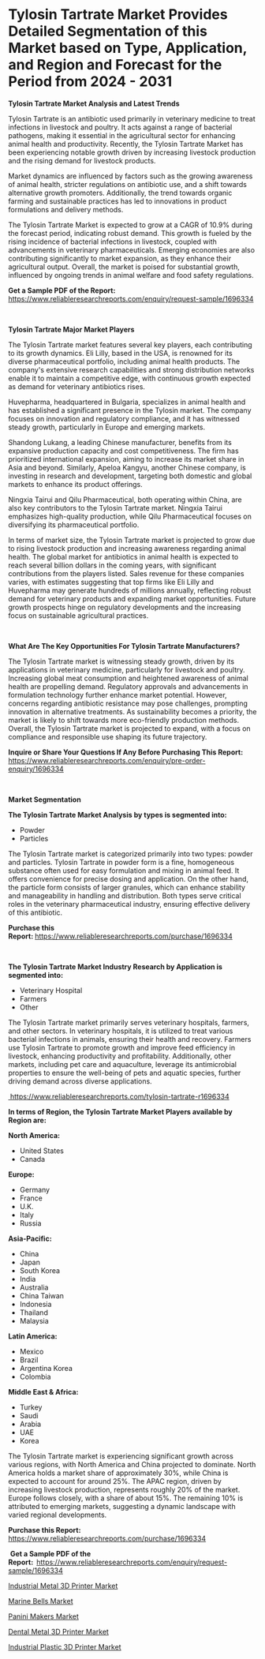 <p><h1>Tylosin Tartrate Market Provides Detailed Segmentation of this Market based on Type, Application, and Region and Forecast for the Period from 2024 - 2031</h1></p><p><strong>Tylosin Tartrate Market Analysis and Latest Trends</strong></p>
<p><p>Tylosin Tartrate is an antibiotic used primarily in veterinary medicine to treat infections in livestock and poultry. It acts against a range of bacterial pathogens, making it essential in the agricultural sector for enhancing animal health and productivity. Recently, the Tylosin Tartrate Market has been experiencing notable growth driven by increasing livestock production and the rising demand for livestock products. </p><p>Market dynamics are influenced by factors such as the growing awareness of animal health, stricter regulations on antibiotic use, and a shift towards alternative growth promoters. Additionally, the trend towards organic farming and sustainable practices has led to innovations in product formulations and delivery methods. </p><p>The Tylosin Tartrate Market is expected to grow at a CAGR of 10.9% during the forecast period, indicating robust demand. This growth is fueled by the rising incidence of bacterial infections in livestock, coupled with advancements in veterinary pharmaceuticals. Emerging economies are also contributing significantly to market expansion, as they enhance their agricultural output. Overall, the market is poised for substantial growth, influenced by ongoing trends in animal welfare and food safety regulations.</p></p>
<p><strong>Get a Sample PDF of the Report:&nbsp;</strong> <a href="https://www.reliableresearchreports.com/enquiry/request-sample/1696334?utm_campaign=1471&utm_medium=2&utm_source=Github&utm_content=ia&utm_term=20102024&utm_id=tylosin-tartrate">https://www.reliableresearchreports.com/enquiry/request-sample/1696334</a></p>
<p>&nbsp;</p>
<p><strong>Tylosin Tartrate Major Market Players</strong></p>
<p><p>The Tylosin Tartrate market features several key players, each contributing to its growth dynamics. Eli Lilly, based in the USA, is renowned for its diverse pharmaceutical portfolio, including animal health products. The company's extensive research capabilities and strong distribution networks enable it to maintain a competitive edge, with continuous growth expected as demand for veterinary antibiotics rises.</p><p>Huvepharma, headquartered in Bulgaria, specializes in animal health and has established a significant presence in the Tylosin market. The company focuses on innovation and regulatory compliance, and it has witnessed steady growth, particularly in Europe and emerging markets.</p><p>Shandong Lukang, a leading Chinese manufacturer, benefits from its expansive production capacity and cost competitiveness. The firm has prioritized international expansion, aiming to increase its market share in Asia and beyond. Similarly, Apeloa Kangyu, another Chinese company, is investing in research and development, targeting both domestic and global markets to enhance its product offerings.</p><p>Ningxia Tairui and Qilu Pharmaceutical, both operating within China, are also key contributors to the Tylosin Tartrate market. Ningxia Tairui emphasizes high-quality production, while Qilu Pharmaceutical focuses on diversifying its pharmaceutical portfolio.</p><p>In terms of market size, the Tylosin Tartrate market is projected to grow due to rising livestock production and increasing awareness regarding animal health. The global market for antibiotics in animal health is expected to reach several billion dollars in the coming years, with significant contributions from the players listed. Sales revenue for these companies varies, with estimates suggesting that top firms like Eli Lilly and Huvepharma may generate hundreds of millions annually, reflecting robust demand for veterinary products and expanding market opportunities. Future growth prospects hinge on regulatory developments and the increasing focus on sustainable agricultural practices.</p></p>
<p>&nbsp;</p>
<p><strong>What Are The Key Opportunities For Tylosin Tartrate Manufacturers?</strong></p>
<p><p>The Tylosin Tartrate market is witnessing steady growth, driven by its applications in veterinary medicine, particularly for livestock and poultry. Increasing global meat consumption and heightened awareness of animal health are propelling demand. Regulatory approvals and advancements in formulation technology further enhance market potential. However, concerns regarding antibiotic resistance may pose challenges, prompting innovation in alternative treatments. As sustainability becomes a priority, the market is likely to shift towards more eco-friendly production methods. Overall, the Tylosin Tartrate market is projected to expand, with a focus on compliance and responsible use shaping its future trajectory.</p></p>
<p><strong>Inquire or Share Your Questions If Any Before Purchasing This Report:</strong> <a href="https://www.reliableresearchreports.com/enquiry/pre-order-enquiry/1696334?utm_campaign=1471&utm_medium=2&utm_source=Github&utm_content=ia&utm_term=20102024&utm_id=tylosin-tartrate">https://www.reliableresearchreports.com/enquiry/pre-order-enquiry/1696334</a></p>
<p>&nbsp;</p>
<p><strong>Market Segmentation</strong></p>
<p><strong>The Tylosin Tartrate Market Analysis by types is segmented into:</strong></p>
<p><ul><li>Powder</li><li>Particles</li></ul></p>
<p><p>The Tylosin Tartrate market is categorized primarily into two types: powder and particles. Tylosin Tartrate in powder form is a fine, homogeneous substance often used for easy formulation and mixing in animal feed. It offers convenience for precise dosing and application. On the other hand, the particle form consists of larger granules, which can enhance stability and manageability in handling and distribution. Both types serve critical roles in the veterinary pharmaceutical industry, ensuring effective delivery of this antibiotic.</p></p>
<p><strong>Purchase this Report:&nbsp;</strong><a href="https://www.reliableresearchreports.com/purchase/1696334?utm_campaign=1471&utm_medium=2&utm_source=Github&utm_content=ia&utm_term=20102024&utm_id=tylosin-tartrate">https://www.reliableresearchreports.com/purchase/1696334</a></p>
<p>&nbsp;</p>
<p><strong>The Tylosin Tartrate Market Industry Research by Application is segmented into:</strong></p>
<p><ul><li>Veterinary Hospital</li><li>Farmers</li><li>Other</li></ul></p>
<p><p>The Tylosin Tartrate market primarily serves veterinary hospitals, farmers, and other sectors. In veterinary hospitals, it is utilized to treat various bacterial infections in animals, ensuring their health and recovery. Farmers use Tylosin Tartrate to promote growth and improve feed efficiency in livestock, enhancing productivity and profitability. Additionally, other markets, including pet care and aquaculture, leverage its antimicrobial properties to ensure the well-being of pets and aquatic species, further driving demand across diverse applications.</p></p>
<p><a href="https://www.reliableresearchreports.com/tylosin-tartrate-r1696334?utm_campaign=1471&utm_medium=2&utm_source=Github&utm_content=ia&utm_term=20102024&utm_id=tylosin-tartrate">&nbsp;https://www.reliableresearchreports.com/tylosin-tartrate-r1696334</a></p>
<p><strong>In terms of Region, the Tylosin Tartrate Market Players available by Region are:</strong></p>
<p>
    <p> <strong> North America: </strong>
        <ul>
            <li>United States</li>
            <li>Canada</li>
        </ul>
        </p> 
    <p> <strong> Europe: </strong>
        <ul>
            <li>Germany</li>
            <li>France</li>
            <li>U.K.</li>
            <li>Italy</li>
            <li>Russia</li>
        </ul>
        </p> 
    <p> <strong> Asia-Pacific: </strong>
        <ul>
            <li>China</li>
            <li>Japan</li>
            <li>South Korea</li>
            <li>India</li>
            <li>Australia</li>
            <li>China Taiwan</li>
            <li>Indonesia</li>
            <li>Thailand</li>
            <li>Malaysia</li>
        </ul>
        </p> 
    <p> <strong> Latin America: </strong>
        <ul>
            <li>Mexico</li>
            <li>Brazil</li>
            <li>Argentina Korea</li>
            <li>Colombia</li>
        </ul>
        </p> 
    <p> <strong> Middle East & Africa: </strong>
        <ul>
            <li>Turkey</li>
            <li>Saudi</li>
            <li>Arabia</li>
            <li>UAE</li>
            <li>Korea</li>
        </ul>
    </p>
    </p>
<p><p>The Tylosin Tartrate market is experiencing significant growth across various regions, with North America and China projected to dominate. North America holds a market share of approximately 30%, while China is expected to account for around 25%. The APAC region, driven by increasing livestock production, represents roughly 20% of the market. Europe follows closely, with a share of about 15%. The remaining 10% is attributed to emerging markets, suggesting a dynamic landscape with varied regional developments.</p></p>
<p><strong>Purchase this Report: </strong><a href="https://www.reliableresearchreports.com/purchase/1696334?utm_campaign=1471&utm_medium=2&utm_source=Github&utm_content=ia&utm_term=20102024&utm_id=tylosin-tartrate">https://www.reliableresearchreports.com/purchase/1696334</a></p>
<p>&nbsp;<strong>Get a Sample PDF of the Report:&nbsp;&nbsp;</strong><a href="https://www.reliableresearchreports.com/enquiry/request-sample/1696334?utm_campaign=1471&utm_medium=2&utm_source=Github&utm_content=ia&utm_term=20102024&utm_id=tylosin-tartrate">https://www.reliableresearchreports.com/enquiry/request-sample/1696334</a></p>
<p><strong></strong></p>
<p><p><a href="https://www.linkedin.com/pulse/industrial-metal-3d-printer-market-evolution-key-trends-regional-unnhc?utm_campaign=1471&utm_medium=2&utm_source=Github&utm_content=ia&utm_term=20102024&utm_id=tylosin-tartrate">Industrial Metal 3D Printer Market</a></p><p><a href="https://www.linkedin.com/pulse/marine-bells-market-transformation-comparative-analysis-z9xbe?utm_campaign=1471&utm_medium=2&utm_source=Github&utm_content=ia&utm_term=20102024&utm_id=tylosin-tartrate">Marine Bells Market</a></p><p><a href="https://www.linkedin.com/pulse/driving-forces-global-panini-makers-market-trends-applications-4fpje?utm_campaign=1471&utm_medium=2&utm_source=Github&utm_content=ia&utm_term=20102024&utm_id=tylosin-tartrate">Panini Makers Market</a></p><p><a href="https://www.linkedin.com/pulse/dental-metal-3d-printer-market-transformation-comparative-analysis-rtdlc?utm_campaign=1471&utm_medium=2&utm_source=Github&utm_content=ia&utm_term=20102024&utm_id=tylosin-tartrate">Dental Metal 3D Printer Market</a></p><p><a href="https://www.linkedin.com/pulse/industrial-plastic-3d-printer-market-global-share-ranking-tiqfe?utm_campaign=1471&utm_medium=2&utm_source=Github&utm_content=ia&utm_term=20102024&utm_id=tylosin-tartrate">Industrial Plastic 3D Printer Market</a></p></p>
